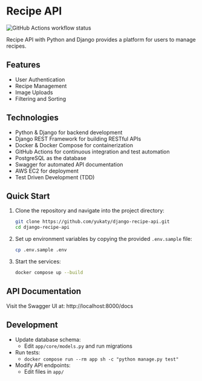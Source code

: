 # Recipe API
![GitHub Actions workflow status](https://github.com/yukaty/django-recipe-api/actions/workflows/checks.yml/badge.svg)

Recipe API with Python and Django provides a platform for users to manage recipes.

## Features

- User Authentication
- Recipe Management
- Image Uploads
- Filtering and Sorting

## Technologies

- Python & Django for backend development
- Django REST Framework for building RESTful APIs
- Docker & Docker Compose for containerization
- GitHub Actions for continuous integration and test automation
- PostgreSQL as the database
- Swagger for automated API documentation
- AWS EC2 for deployment
- Test Driven Development (TDD)

## Quick Start

1. Clone the repository and navigate into the project directory:
   ```bash
   git clone https://github.com/yukaty/django-recipe-api.git
   cd django-recipe-api
   ```

2. Set up environment variables by copying the provided `.env.sample` file:
    ```bash
    cp .env.sample .env
    ```

3. Start the services:
   ```bash
   docker compose up --build
   ```

## API Documentation

Visit the Swagger UI at: http://localhost:8000/docs

## Development

- Update database schema:
  - Edit `app/core/models.py` and run migrations
- Run tests:
  - `docker compose run --rm app sh -c "python manage.py test"`
- Modify API endpoints:
  - Edit files in `app/`
